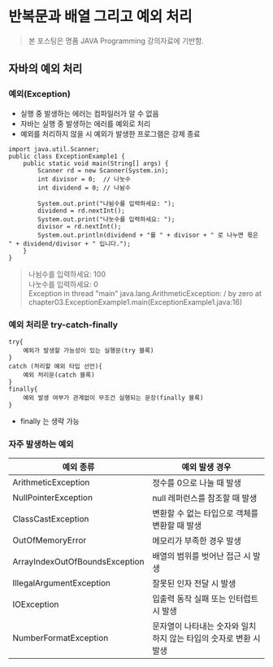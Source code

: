 # 반복문과 배열 그리고 예외 처리
> 본 포스팅은 명품 JAVA Programming 강의자료에 기반함.

## 자바의 예외 처리
### 예외(Exception)
- 실행 중 발생하는 에러는 컴파일러가 알 수 없음
- 자바는 실행 중 발생하는 에러를 예외로 처리
- 예외를 처리하지 않을 시 예외가 발생한 프로그램은 강제 종료
```
import java.util.Scanner;
public class ExceptionExample1 {
    public static void main(String[] args) {
        Scanner rd = new Scanner(System.in);
        int divisor = 0;  // 나눗수
        int dividend = 0; // 나뉨수

        System.out.print("나뉨수를 입력하세요: ");
        dividend = rd.nextInt();
        System.out.print("나눗수를 입력하세요: ");
        divisor = rd.nextInt();
        System.out.println(dividend + "를 " + divisor + " 로 나누면 몫은 " + dividend/divisor + " 입니다.");
    }
}
```
>나뉨수를 입력하세요: 100  
나눗수를 입력하세요: 0  
Exception in thread "main" java.lang.ArithmeticException: / by zero
at chapter03.ExceptionExample1.main(ExceptionExample1.java:16)

### 예외 처리문 try-catch-finally
```
try{
    예외가 발생할 가능성이 있는 실행문(try 블록)
}
catch (처리할 예외 타입 선언){
    예외 처리문(catch 블록)
}
finally{
    예외 발생 여부가 관계없이 무조건 실행되는 문장(finally 블록)
}
```
- finally 는 생략 가능

### 자주 발생하는 예외
| 예외 종류                         | 예외 발생 경우                                                         |
|----------------------------------|------------------------------------------------------------------------|
| ArithmeticException              | 정수를 0으로 나눌 때 발생                                               |
| NullPointerException             | null 레퍼런스를 참조할 때 발생                                          |
| ClassCastException               | 변환할 수 없는 타입으로 객체를 변환할 때 발생                           |
| OutOfMemoryError                 | 메모리가 부족한 경우 발생                                              |
| ArrayIndexOutOfBoundsException   | 배열의 범위를 벗어난 접근 시 발생                                       |
| IllegalArgumentException         | 잘못된 인자 전달 시 발생                                               |
| IOException                      | 입출력 동작 실패 또는 인터럽트 시 발생                                 |
| NumberFormatException            | 문자열이 나타내는 숫자와 일치하지 않는 타입의 숫자로 변환 시 발생      |

